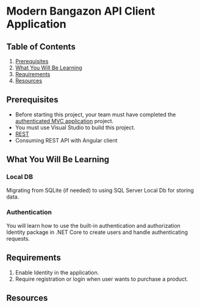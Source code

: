 # Modern Bangazon API Client Application

## Table of Contents

1. [Prerequisites](#prerequisites)
1. [What You Will Be Learning](#what-you-will-be-learning)
1. [Requirements](#requirements)
1. [Resources](#resources)

## Prerequisites

* Before starting this project, your team must have completed the [authenticated MVC application](./USER_AUTHENTICATION.md) project.
* You must use Visual Studio to build this project.
* [REST](https://docs.google.com/presentation/d/1YK3Yu6lyMwhprTnX865CRljz-w8yKFiEFuZidtc1FVw/edit?usp=sharing)
* Consuming REST API with Angular client

## What You Will Be Learning

### Local DB

Migrating from SQLite (if needed) to using SQL Server Local Db for storing data. 

### Authentication

You will learn how to use the built-in authentication and authorization Identity package in .NET Core to create users and handle authenticating requests.

## Requirements

1. Enable Identity in the application.
1. Require registration or login when user wants to purchase a product.

## Resources

